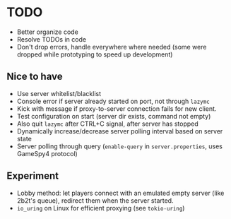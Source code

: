 # TODO

- Better organize code
- Resolve TODOs in code
- Don't drop errors, handle everywhere where needed (some were dropped while
  prototyping to speed up development)

## Nice to have

- Use server whitelist/blacklist
- Console error if server already started on port, not through `lazymc`
- Kick with message if proxy-to-server connection fails for new client. 
- Test configuration on start (server dir exists, command not empty)
- Also quit `lazymc` after CTRL+C signal, after server has stopped
- Dynamically increase/decrease server polling interval based on server state
- Server polling through query (`enable-query` in `server.properties`, uses GameSpy4 protocol)

## Experiment

- Lobby method: let players connect with an emulated empty server (like 2b2t's
  queue), redirect them when the server started.
- `io_uring` on Linux for efficient proxying (see `tokio-uring`)
